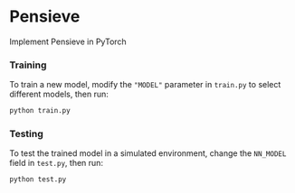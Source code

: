 # Pensieve
Implement Pensieve in PyTorch


### Training
To train a new model, modify the `"MODEL"` parameter in `train.py` to select different models, then run:
```bash
python train.py
```

### Testing
To test the trained model in a simulated environment, change the `NN_MODEL` field in `test.py`, then run:
```bash
python test.py
```
